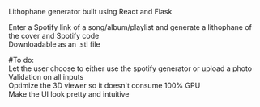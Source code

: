 Lithophane generator built using React and Flask

Enter a Spotify link of a song/album/playlist and generate a lithophane of the cover and Spotify code  
Downloadable as an .stl file

#To do:  
Let the user choose to either use the spotify generator or upload a photo  
Validation on all inputs  
Optimize the 3D viewer so it doesn't consume 100% GPU  
Make the UI look pretty and intuitive

